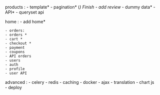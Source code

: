products :
    - template*
    - pagination*      (*) Finish
    - add review*
    - dummy data*
    - API*
    - queryset api

 home :
    - add home*
    
    - orders:
    - orders *
    - cart *
    - checkout *
    - payment
    - coupons
    - API orders
    - users
    - auth
    - profile
    - user API

advanced :
    - celery
    - redis
    - caching
    - docker
    - ajax
    - translation
    - chart js 
    - deploy
